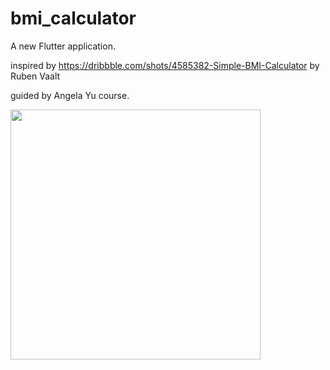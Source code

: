 # bmi_calculator

A new Flutter application.

inspired by https://dribbble.com/shots/4585382-Simple-BMI-Calculator by Ruben Vaalt

guided by Angela Yu course.

<img src="https://github.com/TheMalrok/bmi_calculator/blob/master/Android%20Emulator%20-%20Pixel_3a_API_30_x86_5554%202021-03-22%2015-46-05.gif?raw=true" width="400"/>
